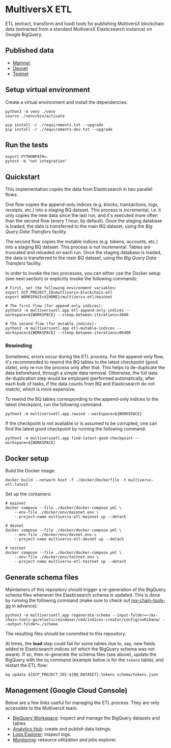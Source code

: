 # MultiversX ETL

ETL (extract, transform and load) tools for publishing MultiversX blockchain data (extracted from a standard MultiversX Elasticsearch instance) on Google BigQuery.

## Published data

 - [Mainnet](https://console.cloud.google.com/bigquery?page=dataset&d=mainnet&p=multiversx-blockchain-etl)
 - [Devnet](https://console.cloud.google.com/bigquery?page=dataset&d=devnet&p=multiversx-blockchain-etl)
 - [Testnet](https://console.cloud.google.com/bigquery?page=dataset&d=testnet&p=multiversx-blockchain-etl)

## Setup virtual environment

Create a virtual environment and install the dependencies:

```
python3 -m venv ./venv
source ./venv/bin/activate

pip install -r ./requirements.txt --upgrade
pip install -r ./requirements-dev.txt --upgrade
```

## Run the tests

```
export PYTHONPATH=.
pytest -m "not integration"
```

## Quickstart

This implementation copies the data from Elasticsearch in two parallel flows.

One flow copies the append-only indices (e.g. blocks, transactions, logs, receipts, etc.) into a staging BQ dataset. This process is incremental, i.e. it only copies the new data since the last run, and it's executed more often than the second flow (every 1 hour, by default). Once the staging database is loaded, the data is transferred to the main BQ dataset, using the _Big Query Data Transfers_ facility.

The second flow copies the mutable indices (e.g. tokens, accounts, etc.) into a staging BQ dataset. This process is not incremental. Tables are truncated and reloaded on each run. Once the staging database is loaded, the data is transferred to the main BQ dataset, using the _Big Query Data Transfers_ facility.

In order to invoke the two processes, you can either use the Docker setup (see next section) or explicitly invoke the following commands:

```
# First, set the following environment variables:
export GCP_PROJECT_ID=multiversx-blockchain-etl
export WORKSPACE=${HOME}/multiversx-etl/mainnet

# The first flow (for append-only indices):
python3 -m multiversxetl.app etl-append-only-indices --workspace=${WORKSPACE} --sleep-between-iterations=3600

# The second flow (for mutable indices):
python3 -m multiversxetl.app etl-mutable-indices --workspace=${WORKSPACE} --sleep-between-iterations=86400
```

### Rewinding

Sometimes, errors occur during the ETL process. For the append-only flow, it's recommended to rewind the BQ tables to the latest checkpoint (good state), only re-run the process only after that. This helps to de-duplicate the data beforehand, through a simple data removal. Otherwise, the full data de-duplication step would be employed (performed automatically, after each bulk of tasks, if the data counts from BQ and Elasticsearch do not match), which is more expensive.

To rewind the BQ tables corresponding to the append-only indices to the latest checkpoint, run the following command:

```
python3 -m multiversxetl.app rewind --workspace=${WORKSPACE}
```

If the checkpoint is not available or is assumed to be corrupted, one can find the latest good checkpoint by running the following command:

```
python3 -m multiversxetl.app find-latest-good-checkpoint --workspace=${WORKSPACE}
```

## Docker setup

Build the Docker image:

```
docker build --network host -f ./docker/Dockerfile -t multiversx-etl:latest .
```

Set up the containers:

```
# mainnet
docker compose --file ./docker/docker-compose.yml \
    --env-file ./docker/env/mainnet.env \
    --project-name multiversx-etl-mainnet up --detach

# devnet
docker compose --file ./docker/docker-compose.yml \
    --env-file ./docker/env/devnet.env \
    --project-name multiversx-etl-devnet up --detach

# testnet
docker compose --file ./docker/docker-compose.yml \
    --env-file ./docker/env/testnet.env \
    --project-name multiversx-etl-testnet up --detach
```

## Generate schema files

Maintainers of this repository should trigger a re-generation of the BigQuery schema files whenever the Elasticsearch schema is updated. This is done by running the following command (make sure to check out [mx-chain-tools-go](https://github.com/multiversx/mx-chain-tools-go) in advance):

```
python3 -m multiversxetl.app regenerate-schema --input-folder=~/mx-chain-tools-go/elasticreindexer/cmd/indices-creator/config/noKibana/ --output-folder=./schema
```

The resulting files should be committed to this repository.

At times, the **load** step could fail for some tables due to, say, new fields added to Elasticsearch indices (of which the BigQuery schema was not aware). If so, then re-generate the schema files (see above), update the BigQuery with the `bq` command (example below is for the `tokens` table), and restart the ETL flow:

```
bq update ${GCP_PROJECT_ID}:${BQ_DATASET}.tokens schema/tokens.json
```

## Management (Google Cloud Console)

Below are a few links useful for managing the ETL process. They are only accessible to the MultiversX team.

 - [BigQuery Workspace](https://console.cloud.google.com/bigquery?project=multiversx-blockchain-etl): inspect and manage the BigQuery datasets and tables.
 - [Analytics Hub](https://console.cloud.google.com/bigquery/analytics-hub/exchanges?project=multiversx-blockchain-etl): create and publish data listings.
 - [Logs Explorer](https://console.cloud.google.com/logs/query?project=multiversx-blockchain-etl): inspect logs.
 - [Monitoring](https://console.cloud.google.com/bigquery/admin/monitoring?project=multiversx-blockchain-etl&region=eu): resource utilization and jobs explorer.
